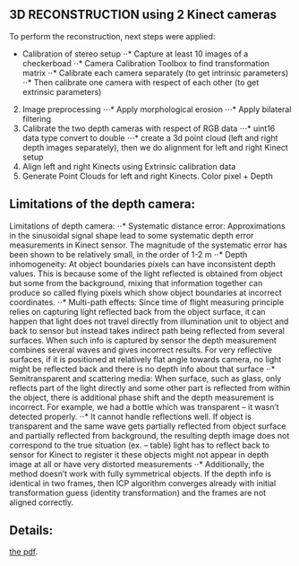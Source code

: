 ## 3D RECONSTRUCTION using 2 Kinect cameras

To perform the reconstruction, next steps were applied:
* Calibration of stereo setup
⋅⋅* Capture at least 10 images of a checkerboad
⋅⋅* Camera Calibration Toolbox to find transformation matrix
⋅⋅* Calibrate each camera separately (to get intrinsic parameters)
⋅⋅* Then calibrate one camera with respect of each other (to get extrinsic parameters)
   <src href="https://prnt.sc/qy7d3i" align ="middle">
2. Image preprocessing
⋅⋅⋅* Apply morphological erosion
⋅⋅⋅* Apply bilateral filtering
3. Calibrate the two depth cameras with respect of RGB data
⋅⋅⋅* uint16 data type convert to double
⋅⋅⋅* сreate a 3d point cloud (left and right depth images separately), then we do alignment for left and right Kinect setup
4. Align left and right Kinects using Extrinsic calibration data
5. Generate Point Clouds for left and right Kinects. Color pixel + Depth
   <src href="https://prnt.sc/qy7ez2" align ="middle">


## Limitations of the depth camera:

Limitations of depth camera:
⋅⋅* Systematic distance error: Approximations in the sinusoidal signal shape lead to some systematic depth error measurements in Kinect sensor. The magnitude of the systematic error has been shown to be relatively small, in the order of 1-2 m
⋅⋅* Depth inhomogeneity: At object boundaries pixels can have inconsistent depth values. This is because some of the light reflected is obtained from object but some from the background, mixing that information together can produce so called flying pixels which show object boundaries at incorrect coordinates.
⋅⋅* Multi-path effects: Since time of flight measuring principle relies on capturing light reflected back from the object surface, it can happen that light does not travel directly from illumination unit to object and back to sensor but instead takes indirect path being reflected from several surfaces. When such info is captured by sensor the depth measurement combines several waves and gives incorrect results. For very reflective surfaces, if it is positioned at relatively flat angle towards camera, no light might be reflected back and there is no depth info about that surface
⋅⋅* Semitransparent and scattering media: When surface, such as glass, only reflects part of the light directly and some other part is reflected from within the object, there is additional phase shift and the depth measurement is incorrect. For example, we had a bottle which was transparent – it wasn’t detected properly.
⋅⋅* It cannot handle reflections well. If object is transparent and the same wave gets partially reflected from object surface and partially reflected from background, the resulting depth image does not correspond to the true
situation (ex. – table) light has to reflect back to sensor for Kinect to register it these objects might not appear in depth image at all or have very distorted measurements
⋅⋅* Additionally, the method doesn’t work with fully symmetrical objects. If the depth info is identical in two frames, then ICP algorithm converges already with initial transformation guess (identity transformation) and the frames are not aligned correctly.

## Details: 
[the pdf](../3d_reconstruction_Proj_Boiko.pdf).
